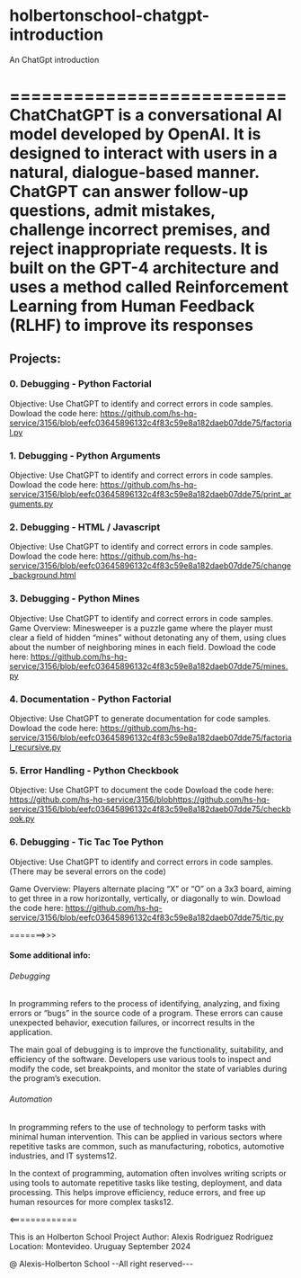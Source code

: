 # holbertonschool-chatgpt-introduction
An ChatGpt introduction

==========================
ChatChatGPT is a conversational AI model developed by OpenAI. It is designed to interact with users in a natural, dialogue-based manner. ChatGPT can answer follow-up questions, admit mistakes, challenge incorrect premises, and reject inappropriate requests. It is built on the GPT-4 architecture and uses a method called Reinforcement Learning from Human Feedback (RLHF) to improve its responses
==========================

## Projects:

### 0. Debugging - Python Factorial
Objective: Use ChatGPT to identify and correct errors in code samples.
Dowload the code here: https://github.com/hs-hq-service/3156/blob/eefc03645896132c4f83c59e8a182daeb07dde75/factorial.py

### 1. Debugging - Python Arguments
Objective: Use ChatGPT to identify and correct errors in code samples.
Dowload the code here: https://github.com/hs-hq-service/3156/blob/eefc03645896132c4f83c59e8a182daeb07dde75/print_arguments.py

### 2. Debugging - HTML / Javascript
Objective: Use ChatGPT to identify and correct errors in code samples.
Dowload the code here: https://github.com/hs-hq-service/3156/blob/eefc03645896132c4f83c59e8a182daeb07dde75/change_background.html

### 3. Debugging - Python Mines
Objective: Use ChatGPT to identify and correct errors in code samples.
Game Overview: Minesweeper is a puzzle game where the player must clear a field of hidden “mines” without detonating any of them, using clues about the number of neighboring mines in each field.
Dowload the code here: https://github.com/hs-hq-service/3156/blob/eefc03645896132c4f83c59e8a182daeb07dde75/mines.py

### 4. Documentation - Python Factorial
Objective: Use ChatGPT to generate documentation for code samples.
Dowload the code here: https://github.com/hs-hq-service/3156/blob/eefc03645896132c4f83c59e8a182daeb07dde75/factorial_recursive.py

### 5. Error Handling - Python Checkbook
Objective: Use ChatGPT to document the code
Dowload the code here: https://github.com/hs-hq-service/3156/blobhttps://github.com/hs-hq-service/3156/blob/eefc03645896132c4f83c59e8a182daeb07dde75/checkbook.py

### 6. Debugging - Tic Tac Toe Python
Objective: Use ChatGPT to identify and correct errors in code samples. (There may be several errors on the code)

Game Overview: Players alternate placing “X” or “O” on a 3x3 board, aiming to get three in a row horizontally, vertically, or diagonally to win.
Dowload the code here: https://github.com/hs-hq-service/3156/blob/eefc03645896132c4f83c59e8a182daeb07dde75/tic.py


=======>>>
####  Some additional info:
###### Debugging
In programming refers to the process of identifying, analyzing, and fixing errors or “bugs” in the source code of a program. These errors can cause unexpected behavior, execution failures, or incorrect results in the application.

The main goal of debugging is to improve the functionality, suitability, and efficiency of the software. Developers use various tools to inspect and modify the code, set breakpoints, and monitor the state of variables during the program’s execution.

###### Automation
In programming refers to the use of technology to perform tasks with minimal human intervention. This can be applied in various sectors where repetitive tasks are common, such as manufacturing, robotics, automotive industries, and IT systems12.

In the context of programming, automation often involves writing scripts or using tools to automate repetitive tasks like testing, deployment, and data processing. This helps improve efficiency, reduce errors, and free up human resources for more complex tasks12.

<=============


This is an Holberton School Project
Author: Alexis Rodriguez Rodriguez
Location: Montevideo. Uruguay
September 2024

@ Alexis-Holberton School --All right reserved---
